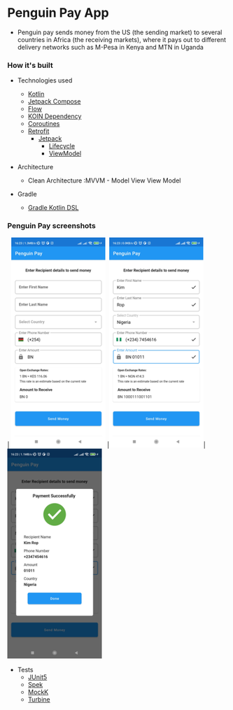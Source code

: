 # Penguin Pay App

- Penguin pay sends money from the US (the sending market) to several countries in Africa (the
  receiving markets), where it pays out to different delivery networks such as M-Pesa in Kenya and
  MTN in Uganda

### How it's built

* Technologies used
    * [Kotlin](https://kotlinlang.org/)
    * [Jetpack Compose](https://developer.android.com/jetpack/compose)
    * [Flow](https://kotlinlang.org/docs/reference/coroutines/flow.html)
    * [KOIN Dependency](https://insert-koin.io/)
    * [Coroutines](https://kotlinlang.org/docs/reference/coroutines-overview.html)
    * [Retrofit](https://square.github.io/retrofit/)
        * [Jetpack](https://developer.android.com/jetpack)
            * [Lifecycle](https://developer.android.com/topic/libraries/architecture/lifecycle)
            * [ViewModel](https://developer.android.com/topic/libraries/architecture/viewmodel)
  
* Architecture
    * Clean Architecture :MVVM - Model View View Model

* Gradle
    * [Gradle Kotlin DSL](https://docs.gradle.org/current/userguide/kotlin_dsl.html)

### Penguin Pay screenshots

| <img src="main.jpg" height="480">
|<img src="send.jpg" height="480">|  <img src="success.jpg" height="480">

* Tests
    * [JUnit5](https://junit.org/junit5/)
    * [Spek](https://www.spekframework.org/)
    * [MockK](https://github.com/mockk/mockk)
    * [Turbine](https://github.com/cashapp/turbine)

